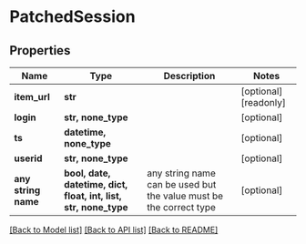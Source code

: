 # PatchedSession


## Properties
Name | Type | Description | Notes
------------ | ------------- | ------------- | -------------
**item_url** | **str** |  | [optional] [readonly] 
**login** | **str, none_type** |  | [optional] 
**ts** | **datetime, none_type** |  | [optional] 
**userid** | **str, none_type** |  | [optional] 
**any string name** | **bool, date, datetime, dict, float, int, list, str, none_type** | any string name can be used but the value must be the correct type | [optional]

[[Back to Model list]](../README.md#documentation-for-models) [[Back to API list]](../README.md#documentation-for-api-endpoints) [[Back to README]](../README.md)


